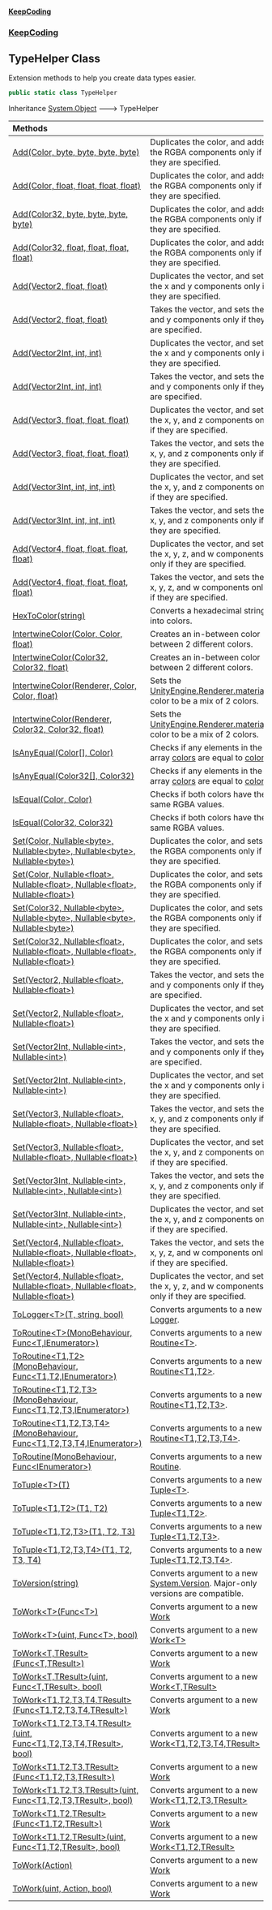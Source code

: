 #### [KeepCoding](index.md 'index')
### [KeepCoding](KeepCoding.md 'KeepCoding')
## TypeHelper Class
Extension methods to help you create data types easier.  
```csharp
public static class TypeHelper
```

Inheritance [System.Object](https://docs.microsoft.com/en-us/dotnet/api/System.Object 'System.Object') &#129106; TypeHelper  

| Methods | |
| :--- | :--- |
| [Add(Color, byte, byte, byte, byte)](TypeHelper.Add.TM0V2.i603FiH0EJj6MjiQ.md 'KeepCoding.TypeHelper.Add(Color, byte, byte, byte, byte)') | Duplicates the color, and adds the RGBA components only if they are specified.<br/> |
| [Add(Color, float, float, float, float)](TypeHelper.Add.PiZ19Q07toZi09TDfoLvRg.md 'KeepCoding.TypeHelper.Add(Color, float, float, float, float)') | Duplicates the color, and adds the RGBA components only if they are specified.<br/> |
| [Add(Color32, byte, byte, byte, byte)](TypeHelper.Add.P6Up9sy93cqI1dIJGEqerw.md 'KeepCoding.TypeHelper.Add(Color32, byte, byte, byte, byte)') | Duplicates the color, and adds the RGBA components only if they are specified.<br/> |
| [Add(Color32, float, float, float, float)](TypeHelper.Add.VSSbGyoNmyYc3c7Z5yZ37g.md 'KeepCoding.TypeHelper.Add(Color32, float, float, float, float)') | Duplicates the color, and adds the RGBA components only if they are specified.<br/> |
| [Add(Vector2, float, float)](TypeHelper.Add.8A.lMMrfMiVjwI.P55G.kg.md 'KeepCoding.TypeHelper.Add(Vector2, float, float)') | Duplicates the vector, and sets the x and y components only if they are specified.<br/> |
| [Add(Vector2, float, float)](TypeHelper.Add.8A.lMMrfMiVjwI.P55G.kg.md 'KeepCoding.TypeHelper.Add(Vector2, float, float)') | Takes the vector, and sets the x and y components only if they are specified.<br/> |
| [Add(Vector2Int, int, int)](TypeHelper.Add.ztOsilNJNT1dpr6ZvuwPFQ.md 'KeepCoding.TypeHelper.Add(Vector2Int, int, int)') | Duplicates the vector, and sets the x and y components only if they are specified.<br/> |
| [Add(Vector2Int, int, int)](TypeHelper.Add.ztOsilNJNT1dpr6ZvuwPFQ.md 'KeepCoding.TypeHelper.Add(Vector2Int, int, int)') | Takes the vector, and sets the x and y components only if they are specified.<br/> |
| [Add(Vector3, float, float, float)](TypeHelper.Add.XTLlzU0nnwOVgeCC.GFJfw.md 'KeepCoding.TypeHelper.Add(Vector3, float, float, float)') | Duplicates the vector, and sets the x, y, and z components only if they are specified.<br/> |
| [Add(Vector3, float, float, float)](TypeHelper.Add.XTLlzU0nnwOVgeCC.GFJfw.md 'KeepCoding.TypeHelper.Add(Vector3, float, float, float)') | Takes the vector, and sets the x, y, and z components only if they are specified.<br/> |
| [Add(Vector3Int, int, int, int)](TypeHelper.Add.m8fEjTbRJ32IvmWtoqSMBw.md 'KeepCoding.TypeHelper.Add(Vector3Int, int, int, int)') | Duplicates the vector, and sets the x, y, and z components only if they are specified.<br/> |
| [Add(Vector3Int, int, int, int)](TypeHelper.Add.m8fEjTbRJ32IvmWtoqSMBw.md 'KeepCoding.TypeHelper.Add(Vector3Int, int, int, int)') | Takes the vector, and sets the x, y, and z components only if they are specified.<br/> |
| [Add(Vector4, float, float, float, float)](TypeHelper.Add.BAd630En2FTLKViHv7TPWQ.md 'KeepCoding.TypeHelper.Add(Vector4, float, float, float, float)') | Duplicates the vector, and sets the x, y, z, and w components only if they are specified.<br/> |
| [Add(Vector4, float, float, float, float)](TypeHelper.Add.BAd630En2FTLKViHv7TPWQ.md 'KeepCoding.TypeHelper.Add(Vector4, float, float, float, float)') | Takes the vector, and sets the x, y, z, and w components only if they are specified.<br/> |
| [HexToColor(string)](TypeHelper.HexToColor.Tmo+MD2qKG02zXDO6PGGIQ.md 'KeepCoding.TypeHelper.HexToColor(string)') | Converts a hexadecimal string into colors.<br/> |
| [IntertwineColor(Color, Color, float)](TypeHelper.IntertwineColor.IjZQKhUZNJ6phB4.6wZPnw.md 'KeepCoding.TypeHelper.IntertwineColor(Color, Color, float)') | Creates an in-between color between 2 different colors.<br/> |
| [IntertwineColor(Color32, Color32, float)](TypeHelper.IntertwineColor.0bFaDJYlhcWbOv8.PXUW9Q.md 'KeepCoding.TypeHelper.IntertwineColor(Color32, Color32, float)') | Creates an in-between color between 2 different colors.<br/> |
| [IntertwineColor(Renderer, Color, Color, float)](TypeHelper.IntertwineColor.Wsco2A8QXwKd2RmDt2gqyA.md 'KeepCoding.TypeHelper.IntertwineColor(Renderer, Color, Color, float)') | Sets the [UnityEngine.Renderer.material](https://docs.microsoft.com/en-us/dotnet/api/UnityEngine.Renderer.material 'UnityEngine.Renderer.material')'s color to be a mix of 2 colors.<br/> |
| [IntertwineColor(Renderer, Color32, Color32, float)](TypeHelper.IntertwineColor.OfElnxK2I79GAQYBRpYuvg.md 'KeepCoding.TypeHelper.IntertwineColor(Renderer, Color32, Color32, float)') | Sets the [UnityEngine.Renderer.material](https://docs.microsoft.com/en-us/dotnet/api/UnityEngine.Renderer.material 'UnityEngine.Renderer.material')'s color to be a mix of 2 colors.<br/> |
| [IsAnyEqual(Color[], Color)](TypeHelper.IsAnyEqual.o1+9GdY8.Kbaz97gQdqHUw.md 'KeepCoding.TypeHelper.IsAnyEqual(Color[], Color)') | Checks if any elements in the array [colors](TypeHelper.IsAnyEqual.o1+9GdY8.Kbaz97gQdqHUw.md#KeepCoding.TypeHelper.IsAnyEqual(Color...Color).colors 'KeepCoding.TypeHelper.IsAnyEqual(Color[], Color).colors') are equal to [color](TypeHelper.IsAnyEqual.o1+9GdY8.Kbaz97gQdqHUw.md#KeepCoding.TypeHelper.IsAnyEqual(Color...Color).color 'KeepCoding.TypeHelper.IsAnyEqual(Color[], Color).color').<br/> |
| [IsAnyEqual(Color32[], Color32)](TypeHelper.IsAnyEqual.HpWpue4tsfkfQmhlehJgTA.md 'KeepCoding.TypeHelper.IsAnyEqual(Color32[], Color32)') | Checks if any elements in the array [colors](TypeHelper.IsAnyEqual.HpWpue4tsfkfQmhlehJgTA.md#KeepCoding.TypeHelper.IsAnyEqual(Color32...Color32).colors 'KeepCoding.TypeHelper.IsAnyEqual(Color32[], Color32).colors') are equal to [color](TypeHelper.IsAnyEqual.HpWpue4tsfkfQmhlehJgTA.md#KeepCoding.TypeHelper.IsAnyEqual(Color32...Color32).color 'KeepCoding.TypeHelper.IsAnyEqual(Color32[], Color32).color').<br/> |
| [IsEqual(Color, Color)](TypeHelper.IsEqual.rKODDH2AgI1lerb2HEH97A.md 'KeepCoding.TypeHelper.IsEqual(Color, Color)') | Checks if both colors have the same RGBA values.<br/> |
| [IsEqual(Color32, Color32)](TypeHelper.IsEqual.yKhejWhnHb7163+iDx6yuQ.md 'KeepCoding.TypeHelper.IsEqual(Color32, Color32)') | Checks if both colors have the same RGBA values.<br/> |
| [Set(Color, Nullable&lt;byte&gt;, Nullable&lt;byte&gt;, Nullable&lt;byte&gt;, Nullable&lt;byte&gt;)](TypeHelper.Set.cl7aaDK8vPqnnOmjJEQ.HQ.md 'KeepCoding.TypeHelper.Set(Color, System.Nullable&lt;byte&gt;, System.Nullable&lt;byte&gt;, System.Nullable&lt;byte&gt;, System.Nullable&lt;byte&gt;)') | Duplicates the color, and sets the RGBA components only if they are specified.<br/> |
| [Set(Color, Nullable&lt;float&gt;, Nullable&lt;float&gt;, Nullable&lt;float&gt;, Nullable&lt;float&gt;)](TypeHelper.Set.ebA0qdmySOGmb2h8Gh4Zsg.md 'KeepCoding.TypeHelper.Set(Color, System.Nullable&lt;float&gt;, System.Nullable&lt;float&gt;, System.Nullable&lt;float&gt;, System.Nullable&lt;float&gt;)') | Duplicates the color, and sets the RGBA components only if they are specified.<br/> |
| [Set(Color32, Nullable&lt;byte&gt;, Nullable&lt;byte&gt;, Nullable&lt;byte&gt;, Nullable&lt;byte&gt;)](TypeHelper.Set.2GIhgu1MSU4IyhMn4a9y7A.md 'KeepCoding.TypeHelper.Set(Color32, System.Nullable&lt;byte&gt;, System.Nullable&lt;byte&gt;, System.Nullable&lt;byte&gt;, System.Nullable&lt;byte&gt;)') | Duplicates the color, and sets the RGBA components only if they are specified.<br/> |
| [Set(Color32, Nullable&lt;float&gt;, Nullable&lt;float&gt;, Nullable&lt;float&gt;, Nullable&lt;float&gt;)](TypeHelper.Set.548qTJW7QMnzvbd7R4pg2g.md 'KeepCoding.TypeHelper.Set(Color32, System.Nullable&lt;float&gt;, System.Nullable&lt;float&gt;, System.Nullable&lt;float&gt;, System.Nullable&lt;float&gt;)') | Duplicates the color, and sets the RGBA components only if they are specified.<br/> |
| [Set(Vector2, Nullable&lt;float&gt;, Nullable&lt;float&gt;)](TypeHelper.Set.S2ybnxoJr.kJC5JRs287Tg.md 'KeepCoding.TypeHelper.Set(Vector2, System.Nullable&lt;float&gt;, System.Nullable&lt;float&gt;)') | Takes the vector, and sets the x and y components only if they are specified.<br/> |
| [Set(Vector2, Nullable&lt;float&gt;, Nullable&lt;float&gt;)](TypeHelper.Set.S2ybnxoJr.kJC5JRs287Tg.md 'KeepCoding.TypeHelper.Set(Vector2, System.Nullable&lt;float&gt;, System.Nullable&lt;float&gt;)') | Duplicates the vector, and sets the x and y components only if they are specified.<br/> |
| [Set(Vector2Int, Nullable&lt;int&gt;, Nullable&lt;int&gt;)](TypeHelper.Set.rUcLQ3SUUCPkOfy1Hoo4MA.md 'KeepCoding.TypeHelper.Set(Vector2Int, System.Nullable&lt;int&gt;, System.Nullable&lt;int&gt;)') | Takes the vector, and sets the x and y components only if they are specified.<br/> |
| [Set(Vector2Int, Nullable&lt;int&gt;, Nullable&lt;int&gt;)](TypeHelper.Set.rUcLQ3SUUCPkOfy1Hoo4MA.md 'KeepCoding.TypeHelper.Set(Vector2Int, System.Nullable&lt;int&gt;, System.Nullable&lt;int&gt;)') | Duplicates the vector, and sets the x and y components only if they are specified.<br/> |
| [Set(Vector3, Nullable&lt;float&gt;, Nullable&lt;float&gt;, Nullable&lt;float&gt;)](TypeHelper.Set.r+pDPZfUNYdb6.3tqDT5yA.md 'KeepCoding.TypeHelper.Set(Vector3, System.Nullable&lt;float&gt;, System.Nullable&lt;float&gt;, System.Nullable&lt;float&gt;)') | Takes the vector, and sets the x, y, and z components only if they are specified.<br/> |
| [Set(Vector3, Nullable&lt;float&gt;, Nullable&lt;float&gt;, Nullable&lt;float&gt;)](TypeHelper.Set.r+pDPZfUNYdb6.3tqDT5yA.md 'KeepCoding.TypeHelper.Set(Vector3, System.Nullable&lt;float&gt;, System.Nullable&lt;float&gt;, System.Nullable&lt;float&gt;)') | Duplicates the vector, and sets the x, y, and z components only if they are specified.<br/> |
| [Set(Vector3Int, Nullable&lt;int&gt;, Nullable&lt;int&gt;, Nullable&lt;int&gt;)](TypeHelper.Set.fAJQ24WyZB1GCII+qM9MGQ.md 'KeepCoding.TypeHelper.Set(Vector3Int, System.Nullable&lt;int&gt;, System.Nullable&lt;int&gt;, System.Nullable&lt;int&gt;)') | Takes the vector, and sets the x, y, and z components only if they are specified.<br/> |
| [Set(Vector3Int, Nullable&lt;int&gt;, Nullable&lt;int&gt;, Nullable&lt;int&gt;)](TypeHelper.Set.fAJQ24WyZB1GCII+qM9MGQ.md 'KeepCoding.TypeHelper.Set(Vector3Int, System.Nullable&lt;int&gt;, System.Nullable&lt;int&gt;, System.Nullable&lt;int&gt;)') | Duplicates the vector, and sets the x, y, and z components only if they are specified.<br/> |
| [Set(Vector4, Nullable&lt;float&gt;, Nullable&lt;float&gt;, Nullable&lt;float&gt;, Nullable&lt;float&gt;)](TypeHelper.Set.TC7.yL.ZqptkKLW97enuiA.md 'KeepCoding.TypeHelper.Set(Vector4, System.Nullable&lt;float&gt;, System.Nullable&lt;float&gt;, System.Nullable&lt;float&gt;, System.Nullable&lt;float&gt;)') | Takes the vector, and sets the x, y, z, and w components only if they are specified.<br/> |
| [Set(Vector4, Nullable&lt;float&gt;, Nullable&lt;float&gt;, Nullable&lt;float&gt;, Nullable&lt;float&gt;)](TypeHelper.Set.TC7.yL.ZqptkKLW97enuiA.md 'KeepCoding.TypeHelper.Set(Vector4, System.Nullable&lt;float&gt;, System.Nullable&lt;float&gt;, System.Nullable&lt;float&gt;, System.Nullable&lt;float&gt;)') | Duplicates the vector, and sets the x, y, z, and w components only if they are specified.<br/> |
| [ToLogger&lt;T&gt;(T, string, bool)](TypeHelper.ToLogger.1s4CsJ473T.xLaB01H4.Rw.md 'KeepCoding.TypeHelper.ToLogger&lt;T&gt;(T, string, bool)') | Converts arguments to a new [Logger](Logger.md 'KeepCoding.Logger').<br/> |
| [ToRoutine&lt;T&gt;(MonoBehaviour, Func&lt;T,IEnumerator&gt;)](TypeHelper.ToRoutine.1mWaVVqQ0u4dnNjO.z0mJw.md 'KeepCoding.TypeHelper.ToRoutine&lt;T&gt;(MonoBehaviour, System.Func&lt;T,System.Collections.IEnumerator&gt;)') | Converts arguments to a new [Routine&lt;T&gt;](Routine.T..md 'KeepCoding.Routine&lt;T&gt;').<br/> |
| [ToRoutine&lt;T1,T2&gt;(MonoBehaviour, Func&lt;T1,T2,IEnumerator&gt;)](TypeHelper.ToRoutine.uiMA2Jngo634Nfa1KgQJgQ.md 'KeepCoding.TypeHelper.ToRoutine&lt;T1,T2&gt;(MonoBehaviour, System.Func&lt;T1,T2,System.Collections.IEnumerator&gt;)') | Converts arguments to a new [Routine&lt;T1,T2&gt;](Routine.T1.T2..md 'KeepCoding.Routine&lt;T1,T2&gt;').<br/> |
| [ToRoutine&lt;T1,T2,T3&gt;(MonoBehaviour, Func&lt;T1,T2,T3,IEnumerator&gt;)](TypeHelper.ToRoutine.4OWxcg.LqFfUedv8XVeRZQ.md 'KeepCoding.TypeHelper.ToRoutine&lt;T1,T2,T3&gt;(MonoBehaviour, System.Func&lt;T1,T2,T3,System.Collections.IEnumerator&gt;)') | Converts arguments to a new [Routine&lt;T1,T2,T3&gt;](Routine.T1.T2.T3..md 'KeepCoding.Routine&lt;T1,T2,T3&gt;').<br/> |
| [ToRoutine&lt;T1,T2,T3,T4&gt;(MonoBehaviour, Func&lt;T1,T2,T3,T4,IEnumerator&gt;)](TypeHelper.ToRoutine.WDd5jPuSdC3y9rIE.nUjQw.md 'KeepCoding.TypeHelper.ToRoutine&lt;T1,T2,T3,T4&gt;(MonoBehaviour, System.Func&lt;T1,T2,T3,T4,System.Collections.IEnumerator&gt;)') | Converts arguments to a new [Routine&lt;T1,T2,T3,T4&gt;](Routine.T1.T2.T3.T4..md 'KeepCoding.Routine&lt;T1,T2,T3,T4&gt;').<br/> |
| [ToRoutine(MonoBehaviour, Func&lt;IEnumerator&gt;)](TypeHelper.ToRoutine.Rap5qp5L6PoPBkHn.RtHpg.md 'KeepCoding.TypeHelper.ToRoutine(MonoBehaviour, System.Func&lt;System.Collections.IEnumerator&gt;)') | Converts arguments to a new [Routine](Routine.md 'KeepCoding.Routine').<br/> |
| [ToTuple&lt;T&gt;(T)](TypeHelper.ToTuple.b.9Jk9y2Pyp1NvRLMR+5Yw.md 'KeepCoding.TypeHelper.ToTuple&lt;T&gt;(T)') | Converts arguments to a new [Tuple&lt;T&gt;](Tuple.T..md 'KeepCoding.Tuple&lt;T&gt;').<br/> |
| [ToTuple&lt;T1,T2&gt;(T1, T2)](TypeHelper.ToTuple.LI2EmOv9CB.9ftgGskWBBQ.md 'KeepCoding.TypeHelper.ToTuple&lt;T1,T2&gt;(T1, T2)') | Converts arguments to a new [Tuple&lt;T1,T2&gt;](Tuple.T1.T2..md 'KeepCoding.Tuple&lt;T1,T2&gt;').<br/> |
| [ToTuple&lt;T1,T2,T3&gt;(T1, T2, T3)](TypeHelper.ToTuple.UTM6P8SvKrr69sYDITuYig.md 'KeepCoding.TypeHelper.ToTuple&lt;T1,T2,T3&gt;(T1, T2, T3)') | Converts arguments to a new [Tuple&lt;T1,T2,T3&gt;](Tuple.T1.T2.T3..md 'KeepCoding.Tuple&lt;T1,T2,T3&gt;').<br/> |
| [ToTuple&lt;T1,T2,T3,T4&gt;(T1, T2, T3, T4)](TypeHelper.ToTuple.W4JHmCUUSJSuVXDUMydnFg.md 'KeepCoding.TypeHelper.ToTuple&lt;T1,T2,T3,T4&gt;(T1, T2, T3, T4)') | Converts arguments to a new [Tuple&lt;T1,T2,T3,T4&gt;](Tuple.T1.T2.T3.T4..md 'KeepCoding.Tuple&lt;T1,T2,T3,T4&gt;').<br/> |
| [ToVersion(string)](TypeHelper.ToVersion.PxbPWKC71cxB6lFNHu5umA.md 'KeepCoding.TypeHelper.ToVersion(string)') | Converts argument to a new [System.Version](https://docs.microsoft.com/en-us/dotnet/api/System.Version 'System.Version'). Major-only versions are compatible.<br/> |
| [ToWork&lt;T&gt;(Func&lt;T&gt;)](TypeHelper.ToWork.bd.qMU5RilhKYmZIGzGcGA.md 'KeepCoding.TypeHelper.ToWork&lt;T&gt;(System.Func&lt;T&gt;)') | Converts argument to a new [Work](Work.md 'KeepCoding.Work') |
| [ToWork&lt;T&gt;(uint, Func&lt;T&gt;, bool)](TypeHelper.ToWork.aQXOKJWsrV231lUgSVgdsw.md 'KeepCoding.TypeHelper.ToWork&lt;T&gt;(uint, System.Func&lt;T&gt;, bool)') | Converts argument to a new [Work&lt;T&gt;](Work.T..md 'KeepCoding.Work&lt;T&gt;') |
| [ToWork&lt;T,TResult&gt;(Func&lt;T,TResult&gt;)](TypeHelper.ToWork.N79YyyjQn3kMfXcqIwUuhg.md 'KeepCoding.TypeHelper.ToWork&lt;T,TResult&gt;(System.Func&lt;T,TResult&gt;)') | Converts argument to a new [Work](Work.md 'KeepCoding.Work') |
| [ToWork&lt;T,TResult&gt;(uint, Func&lt;T,TResult&gt;, bool)](TypeHelper.ToWork.NdkW4SrlUvirk8v.WlxceQ.md 'KeepCoding.TypeHelper.ToWork&lt;T,TResult&gt;(uint, System.Func&lt;T,TResult&gt;, bool)') | Converts argument to a new [Work&lt;T,TResult&gt;](Work.T.TResult..md 'KeepCoding.Work&lt;T,TResult&gt;') |
| [ToWork&lt;T1,T2,T3,T4,TResult&gt;(Func&lt;T1,T2,T3,T4,TResult&gt;)](TypeHelper.ToWork.RjKCIAnOwj5LoSK6gcyBdQ.md 'KeepCoding.TypeHelper.ToWork&lt;T1,T2,T3,T4,TResult&gt;(System.Func&lt;T1,T2,T3,T4,TResult&gt;)') | Converts argument to a new [Work](Work.md 'KeepCoding.Work') |
| [ToWork&lt;T1,T2,T3,T4,TResult&gt;(uint, Func&lt;T1,T2,T3,T4,TResult&gt;, bool)](TypeHelper.ToWork.PrpkevAqz.gjdrVjFtAJBw.md 'KeepCoding.TypeHelper.ToWork&lt;T1,T2,T3,T4,TResult&gt;(uint, System.Func&lt;T1,T2,T3,T4,TResult&gt;, bool)') | Converts argument to a new [Work&lt;T1,T2,T3,T4,TResult&gt;](Work.T1.T2.T3.T4.TResult..md 'KeepCoding.Work&lt;T1,T2,T3,T4,TResult&gt;') |
| [ToWork&lt;T1,T2,T3,TResult&gt;(Func&lt;T1,T2,T3,TResult&gt;)](TypeHelper.ToWork.6pf78X7nvcYpZAlmb6kB8Q.md 'KeepCoding.TypeHelper.ToWork&lt;T1,T2,T3,TResult&gt;(System.Func&lt;T1,T2,T3,TResult&gt;)') | Converts argument to a new [Work](Work.md 'KeepCoding.Work') |
| [ToWork&lt;T1,T2,T3,TResult&gt;(uint, Func&lt;T1,T2,T3,TResult&gt;, bool)](TypeHelper.ToWork.M.4Y6INT9O8leCRj.N+jLw.md 'KeepCoding.TypeHelper.ToWork&lt;T1,T2,T3,TResult&gt;(uint, System.Func&lt;T1,T2,T3,TResult&gt;, bool)') | Converts argument to a new [Work&lt;T1,T2,T3,TResult&gt;](Work.T1.T2.T3.TResult..md 'KeepCoding.Work&lt;T1,T2,T3,TResult&gt;') |
| [ToWork&lt;T1,T2,TResult&gt;(Func&lt;T1,T2,TResult&gt;)](TypeHelper.ToWork.GAtvXmzD79tJnO0hmDHzxg.md 'KeepCoding.TypeHelper.ToWork&lt;T1,T2,TResult&gt;(System.Func&lt;T1,T2,TResult&gt;)') | Converts argument to a new [Work](Work.md 'KeepCoding.Work') |
| [ToWork&lt;T1,T2,TResult&gt;(uint, Func&lt;T1,T2,TResult&gt;, bool)](TypeHelper.ToWork.DDUOKOuhIMa3J9fBqkToAw.md 'KeepCoding.TypeHelper.ToWork&lt;T1,T2,TResult&gt;(uint, System.Func&lt;T1,T2,TResult&gt;, bool)') | Converts argument to a new [Work&lt;T1,T2,TResult&gt;](Work.T1.T2.TResult..md 'KeepCoding.Work&lt;T1,T2,TResult&gt;') |
| [ToWork(Action)](TypeHelper.ToWork.5oGa4qbIAexvpIWanJ1RwA.md 'KeepCoding.TypeHelper.ToWork(System.Action)') | Converts argument to a new [Work](Work.md 'KeepCoding.Work') |
| [ToWork(uint, Action, bool)](TypeHelper.ToWork.3Ry89t2ve3jmnM+wjxnkUw.md 'KeepCoding.TypeHelper.ToWork(uint, System.Action, bool)') | Converts argument to a new [Work](Work.md 'KeepCoding.Work') |
